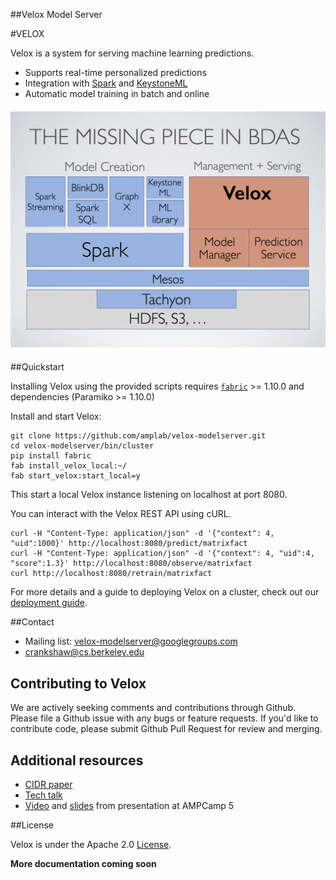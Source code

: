 ##Velox Model Server

<!---[![Build Status](https://amplab.cs.berkeley.edu/jenkins/buildStatus/icon?job=velox testing)](https://amplab.cs.berkeley.edu/jenkins/job/velox%20testing/)-->

#VELOX

Velox is a system for serving machine learning predictions.

+ Supports real-time personalized predictions
+ Integration with [Spark](http://spark.apache.org) and [KeystoneML](http://keystone-ml.org)
+ Automatic model training in batch and online

![Velox In BDAS](docs/missing_piece.png)


##Quickstart

Installing Velox using the provided scripts requires [`fabric`](http://www.fabfile.org/installing.html) >= 1.10.0 and dependencies (Paramiko >= 1.10.0)

Install and start Velox:

```
git clone https://github.com/amplab/velox-modelserver.git
cd velox-modelserver/bin/cluster
pip install fabric
fab install_velox_local:~/
fab start_velox:start_local=y
```

This start a local Velox instance listening on localhost at port 8080.

You can interact with the Velox REST API using cURL.

```
curl -H "Content-Type: application/json" -d '{"context": 4, "uid":1000}' http://localhost:8080/predict/matrixfact
curl -H "Content-Type: application/json" -d '{"context": 4, "uid":4, "score":1.3}' http://localhost:8080/observe/matrixfact
curl http://localhost:8080/retrain/matrixfact
```

For more details and a guide to deploying Velox on a cluster, check out our [deployment guide](docs/deployment_guide.md).

##Contact

+ Mailing list: velox-modelserver@googlegroups.com
+ crankshaw@cs.berkeley.edu

## Contributing to Velox

We are actively seeking comments and contributions through Github. Please file a Github issue with any bugs or feature requests.
If you'd like to contribute code, please submit Github Pull Request for review and merging.

## Additional resources

+ [CIDR paper](http://arxiv.org/abs/1409.3809)
+ [Tech talk](http://www.slideshare.net/dscrankshaw/velox-at-sf-data-mining-meetup)
+ [Video](https://www.youtube.com/watch?v=rESINg9lfGY) and [slides](http://www.slideshare.net/dscrankshaw/veloxampcamp5-final) from presentation at AMPCamp 5

##License

Velox is under the Apache 2.0 [License](LICENSE).



__More documentation coming soon__

